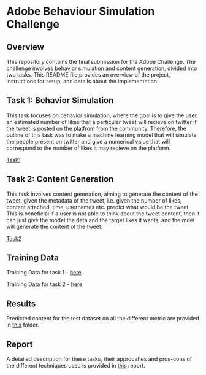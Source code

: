 # Adobe Behaviour Simulation Challenge

## Overview

This repository contains the final submission for the Adobe Challenge. The challenge involves behavior simulation and content generation, divided into two tasks. This README file provides an overview of the project, instructions for setup, and details about the implementation.

## Task 1: Behavior Simulation

This task focuses on behavior simulation, where the goal is to give the user, an estimated number of likes that a particular tweet will recieve on twitter if the tweet is posted on the platfrom from the community.
Therefore, the outline of this task was to make a machine learning model that will simulate the people present on twitter and give a numerical value that will correspond to the number of likes it may recieve on the platform.

[Task1](./Notebooks/Task%201/)

## Task 2: Content Generation

This task involves content generation, aiming to generate the content of the tweet, given the metadata of the tweet, i.e. given the number of likes, content attached, time, usernames etc. predict what would be the tweet. This is beneficial if a user is not able to think about the tweet content, then it can just give the model the data and the target likes it wants, and the mdel will generate the content of the tweet.

[Task2](./Notebooks/Task%201/)

## Training Data

Training Data for task 1 - [here](https://docs.google.com/spreadsheets/d/1JcESl7qCCBvS6xpWMZplhCXunvmkcNU_/edit?usp=drive_link&ouid=101476968084918341858&rtpof=true&sd=true)

Training Data for task 2 - [here](https://docs.google.com/spreadsheets/d/1oKN_4cMNQHMNrmTSjzKqiJpvDTQA0dAH/edit?usp=drive_link&ouid=101476968084918341858&rtpof=true&sd=true)

## Results

Predicted content for the test dataset on all the different metric are provided in [this](./team_22_results/) folder.

## Report

A detailed description for these tasks, their approcahes and pros-cons of the  different techniques used is provided in [this](https://drive.google.com/file/d/1XMWaDJiMPXYMCujgg48VtTa72IiMQUyx/view?usp=sharing) report.
